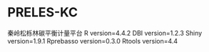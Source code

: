 # PRELES-KC
秦岭松栎林碳平衡计量平台
R version=4.4.2
DBI version=1.2.3
Shiny version=1.9.1
Rprebasso version=0.3.0
Rtools version=4.4